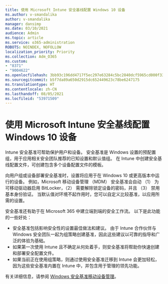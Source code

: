 ```yaml
---
title: 使用 Microsoft Intune 安全基线配置 Windows 10 设备
ms.author: v-smandalika
author: v-smandalika
manager: dansimp
ms.date: 03/10/2021
audience: Admin
ms.topic: article
ms.service: o365-administration
ROBOTS: NOINDEX, NOFOLLOW
localization_priority: Priority
ms.collection: Adm_O365
ms.custom:
- "8371"
- "9004622"
ms.openlocfilehash: 3bb93c196dd4717f5ec297e63284c5bc2840dcf5965cd000f336fde1e982a061
ms.sourcegitcommit: b5f7da89a650d2915dc652449623c78be6247175
ms.translationtype: HT
ms.contentlocale: zh-CN
ms.lasthandoff: 08/05/2021
ms.locfileid: "53971509"
---
```

# <a name="use-the-microsoft-intune-security-baselines-for-configuring-windows-10-devices"></a>使用 Microsoft Intune 安全基线配置 Windows 10 设备

Intune 安全基准可帮助保护用户和设备。 安全基准是 Windows 设置的预配置组，用于应用相关安全团队推荐的已知设置和默认值组。 在 Intune 中创建安全基线配置文件，可创建包含多个设备配置文件的模板。

向用户组或设备部署安全基准时，设置将应用于在 Windows 10 或更高版本中运行的设备。 例如，Microsoft 移动设备管理 （MDM） 安全基准会自动 （1） 为可移动驱动器启用 BitLocker，（2） 需要解除锁定设备的密码，并且 （3） 禁用基本身份验证。 当默认值对环境不起作用时，您可以自定义比较基准，以应用所需的设置。

安全基准还有助于在 Microsoft 365 中建立端到端的安全工作流。 以下是此功能的一些好处：
- 安全基准包括影响安全性的设置最佳做法和建议。 由于 Intune 合作伙伴与 Windows 安全团队一起为组策略创建基准，因此这些建议以可靠的指导和广泛的体验为基础。
- 如果第一次使用 Intune 且不确定从何处着手，则安全基准将帮助你快速创建和部署安全配置文件。
- 如果当前正在使用组策略，则通过使用安全基准迁移到 Intune 会更加轻松，因为这些安全基准内置在 Intune 中，并包含用于管理的领先功能。

有关详细信息，请参阅 [Windows 安全基准](https://docs.microsoft.com/windows/security/threat-protection/windows-security-baselines)[移动设备管理](https://docs.microsoft.com/windows/client-management/mdm/)。
